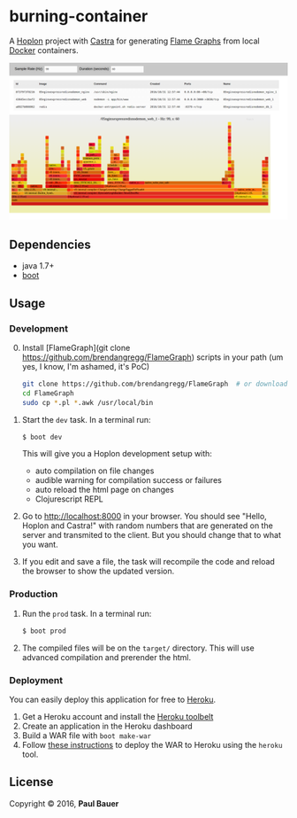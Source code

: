 # burning-container

A [Hoplon][4] project with [Castra][2] for generating [Flame Graphs][8] from local [Docker][9] containers.

[![flames](docs/screenshot.png)](https://www.youtube.com/watch?v=fymb0yBbGnk)

## Dependencies

- java 1.7+
- [boot][1]

## Usage
### Development
0. Install [FlameGraph](git clone https://github.com/brendangregg/FlameGraph) scripts in your path (um yes, I know, I'm ashamed, it's PoC)

    ```bash
    git clone https://github.com/brendangregg/FlameGraph  # or download it from github
    cd FlameGraph
    sudo cp *.pl *.awk /usr/local/bin
    ```

1. Start the `dev` task. In a terminal run:
    ```bash
    $ boot dev
    ```
    This will give you a  Hoplon development setup with:
    - auto compilation on file changes
    - audible warning for compilation success or failures
    - auto reload the html page on changes
    - Clojurescript REPL

2. Go to [http://localhost:8000][3] in your browser. You should see "Hello,
Hoplon and Castra!" with random numbers that are generated on the server and
transmited to the client. But you should change that to what you want.

3. If you edit and save a file, the task will recompile the code and reload the
   browser to show the updated version.

### Production
1. Run the `prod` task. In a terminal run:
    ```bash
    $ boot prod
    ```
2. The compiled files will be on the `target/` directory. This will use
   advanced compilation and prerender the html.

### Deployment

You can easily deploy this application for free to [Heroku][5].

1. Get a Heroku account and install the [Heroku toolbelt][6]
1. Create an application in the Heroku dashboard
1. Build a WAR file with `boot make-war`
1. Follow [these instructions][7] to deploy the WAR to Heroku using the `heroku` tool.

## License

Copyright © 2016, **Paul Bauer**

[1]: http://boot-clj.com
[2]: https://github.com/hoplon/castra
[3]: http://localhost:8000
[4]: https://hoplon.io
[5]: https://www.heroku.com/
[6]: https://toolbelt.heroku.com/
[7]: https://devcenter.heroku.com/articles/war-deployment#deployment-with-the-heroku-toolbelt
[8]: http://www.brendangregg.com/FlameGraphs/cpuflamegraphs.html
[9]: https://docs.docker.com
